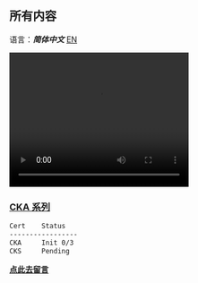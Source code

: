## 所有内容
语言：***简体中文*** [EN](./)

<video width="320" height="240" autoplay loop>
  <source src="https://sharing.arvinsichuan.com/videos/ThinkDifferent.mp4" type="video/mp4">
</video>

### [CKA 系列](./cka/way-to-cka)
```bash
Cert    Status  
-----------------
CKA     Init 0/3
CKS     Pending
```
**[点此去留言](https://github.com/ArvinSiChuan/blogs-by-arvinsichuan/issues/new?assignees=ArvinSiChuan&labels=&template=discuss-issue-template.md&title=)**
